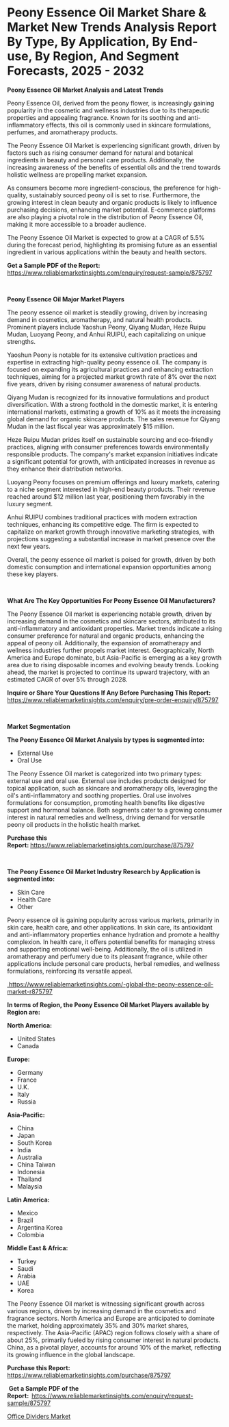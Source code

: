 <p><h1>Peony Essence Oil Market Share & Market New Trends Analysis Report By Type, By Application, By End-use, By Region, And Segment Forecasts, 2025 - 2032</h1></p><p><strong>Peony Essence Oil Market Analysis and Latest Trends</strong></p>
<p><p>Peony Essence Oil, derived from the peony flower, is increasingly gaining popularity in the cosmetic and wellness industries due to its therapeutic properties and appealing fragrance. Known for its soothing and anti-inflammatory effects, this oil is commonly used in skincare formulations, perfumes, and aromatherapy products. </p><p>The Peony Essence Oil Market is experiencing significant growth, driven by factors such as rising consumer demand for natural and botanical ingredients in beauty and personal care products. Additionally, the increasing awareness of the benefits of essential oils and the trend towards holistic wellness are propelling market expansion. </p><p>As consumers become more ingredient-conscious, the preference for high-quality, sustainably sourced peony oil is set to rise. Furthermore, the growing interest in clean beauty and organic products is likely to influence purchasing decisions, enhancing market potential. E-commerce platforms are also playing a pivotal role in the distribution of Peony Essence Oil, making it more accessible to a broader audience.</p><p>The Peony Essence Oil Market is expected to grow at a CAGR of 5.5% during the forecast period, highlighting its promising future as an essential ingredient in various applications within the beauty and health sectors.</p></p>
<p><strong>Get a Sample PDF of the Report:&nbsp;</strong> <a href="https://www.reliablemarketinsights.com/enquiry/request-sample/875797?utm_campaign=3044&utm_medium=2&utm_source=Github&utm_content=ia&utm_term=21032025&utm_id=peony-essence-oil">https://www.reliablemarketinsights.com/enquiry/request-sample/875797</a></p>
<p>&nbsp;</p>
<p><strong>Peony Essence Oil Major Market Players</strong></p>
<p><p>The peony essence oil market is steadily growing, driven by increasing demand in cosmetics, aromatherapy, and natural health products. Prominent players include Yaoshun Peony, Qiyang Mudan, Heze Ruipu Mudan, Luoyang Peony, and Anhui RUIPU, each capitalizing on unique strengths.</p><p>Yaoshun Peony is notable for its extensive cultivation practices and expertise in extracting high-quality peony essence oil. The company is focused on expanding its agricultural practices and enhancing extraction techniques, aiming for a projected market growth rate of 8% over the next five years, driven by rising consumer awareness of natural products.</p><p>Qiyang Mudan is recognized for its innovative formulations and product diversification. With a strong foothold in the domestic market, it is entering international markets, estimating a growth of 10% as it meets the increasing global demand for organic skincare products. The sales revenue for Qiyang Mudan in the last fiscal year was approximately $15 million.</p><p>Heze Ruipu Mudan prides itself on sustainable sourcing and eco-friendly practices, aligning with consumer preferences towards environmentally responsible products. The company's market expansion initiatives indicate a significant potential for growth, with anticipated increases in revenue as they enhance their distribution networks.</p><p>Luoyang Peony focuses on premium offerings and luxury markets, catering to a niche segment interested in high-end beauty products. Their revenue reached around $12 million last year, positioning them favorably in the luxury segment.</p><p>Anhui RUIPU combines traditional practices with modern extraction techniques, enhancing its competitive edge. The firm is expected to capitalize on market growth through innovative marketing strategies, with projections suggesting a substantial increase in market presence over the next few years. </p><p>Overall, the peony essence oil market is poised for growth, driven by both domestic consumption and international expansion opportunities among these key players.</p></p>
<p>&nbsp;</p>
<p><strong>What Are The Key Opportunities For Peony Essence Oil Manufacturers?</strong></p>
<p><p>The Peony Essence Oil market is experiencing notable growth, driven by increasing demand in the cosmetics and skincare sectors, attributed to its anti-inflammatory and antioxidant properties. Market trends indicate a rising consumer preference for natural and organic products, enhancing the appeal of peony oil. Additionally, the expansion of aromatherapy and wellness industries further propels market interest. Geographically, North America and Europe dominate, but Asia-Pacific is emerging as a key growth area due to rising disposable incomes and evolving beauty trends. Looking ahead, the market is projected to continue its upward trajectory, with an estimated CAGR of over 5% through 2028.</p></p>
<p><strong>Inquire or Share Your Questions If Any Before Purchasing This Report:</strong> <a href="https://www.reliablemarketinsights.com/enquiry/pre-order-enquiry/875797?utm_campaign=3044&utm_medium=2&utm_source=Github&utm_content=ia&utm_term=21032025&utm_id=peony-essence-oil">https://www.reliablemarketinsights.com/enquiry/pre-order-enquiry/875797</a></p>
<p>&nbsp;</p>
<p><strong>Market Segmentation</strong></p>
<p><strong>The Peony Essence Oil Market Analysis by types is segmented into:</strong></p>
<p><ul><li>External Use</li><li>Oral Use</li></ul></p>
<p><p>The Peony Essence Oil market is categorized into two primary types: external use and oral use. External use includes products designed for topical application, such as skincare and aromatherapy oils, leveraging the oil's anti-inflammatory and soothing properties. Oral use involves formulations for consumption, promoting health benefits like digestive support and hormonal balance. Both segments cater to a growing consumer interest in natural remedies and wellness, driving demand for versatile peony oil products in the holistic health market.</p></p>
<p><strong>Purchase this Report:&nbsp;</strong><a href="https://www.reliablemarketinsights.com/purchase/875797?utm_campaign=3044&utm_medium=2&utm_source=Github&utm_content=ia&utm_term=21032025&utm_id=peony-essence-oil">https://www.reliablemarketinsights.com/purchase/875797</a></p>
<p>&nbsp;</p>
<p><strong>The Peony Essence Oil Market Industry Research by Application is segmented into:</strong></p>
<p><ul><li>Skin Care</li><li>Health Care</li><li>Other</li></ul></p>
<p><p>Peony essence oil is gaining popularity across various markets, primarily in skin care, health care, and other applications. In skin care, its antioxidant and anti-inflammatory properties enhance hydration and promote a healthy complexion. In health care, it offers potential benefits for managing stress and supporting emotional well-being. Additionally, the oil is utilized in aromatherapy and perfumery due to its pleasant fragrance, while other applications include personal care products, herbal remedies, and wellness formulations, reinforcing its versatile appeal.</p></p>
<p><a href="https://www.reliablemarketinsights.com/-global-the-peony-essence-oil-market-r875797?utm_campaign=3044&utm_medium=2&utm_source=Github&utm_content=ia&utm_term=21032025&utm_id=peony-essence-oil">&nbsp;https://www.reliablemarketinsights.com/-global-the-peony-essence-oil-market-r875797</a></p>
<p><strong>In terms of Region, the Peony Essence Oil Market Players available by Region are:</strong></p>
<p>
    <p> <strong> North America: </strong>
        <ul>
            <li>United States</li>
            <li>Canada</li>
        </ul>
        </p> 
    <p> <strong> Europe: </strong>
        <ul>
            <li>Germany</li>
            <li>France</li>
            <li>U.K.</li>
            <li>Italy</li>
            <li>Russia</li>
        </ul>
        </p> 
    <p> <strong> Asia-Pacific: </strong>
        <ul>
            <li>China</li>
            <li>Japan</li>
            <li>South Korea</li>
            <li>India</li>
            <li>Australia</li>
            <li>China Taiwan</li>
            <li>Indonesia</li>
            <li>Thailand</li>
            <li>Malaysia</li>
        </ul>
        </p> 
    <p> <strong> Latin America: </strong>
        <ul>
            <li>Mexico</li>
            <li>Brazil</li>
            <li>Argentina Korea</li>
            <li>Colombia</li>
        </ul>
        </p> 
    <p> <strong> Middle East & Africa: </strong>
        <ul>
            <li>Turkey</li>
            <li>Saudi</li>
            <li>Arabia</li>
            <li>UAE</li>
            <li>Korea</li>
        </ul>
    </p>
    </p>
<p><p>The Peony Essence Oil market is witnessing significant growth across various regions, driven by increasing demand in the cosmetics and fragrance sectors. North America and Europe are anticipated to dominate the market, holding approximately 35% and 30% market shares, respectively. The Asia-Pacific (APAC) region follows closely with a share of about 25%, primarily fueled by rising consumer interest in natural products. China, as a pivotal player, accounts for around 10% of the market, reflecting its growing influence in the global landscape.</p></p>
<p><strong>Purchase this Report: </strong><a href="https://www.reliablemarketinsights.com/purchase/875797?utm_campaign=3044&utm_medium=2&utm_source=Github&utm_content=ia&utm_term=21032025&utm_id=peony-essence-oil">https://www.reliablemarketinsights.com/purchase/875797</a></p>
<p>&nbsp;<strong>Get a Sample PDF of the Report:&nbsp;&nbsp;</strong><a href="https://www.reliablemarketinsights.com/enquiry/request-sample/875797?utm_campaign=3044&utm_medium=2&utm_source=Github&utm_content=ia&utm_term=21032025&utm_id=peony-essence-oil">https://www.reliablemarketinsights.com/enquiry/request-sample/875797</a></p>
<p><strong></strong></p>
<p><p><a href="https://github.com/elodielamto06/Market-Research-Report-List-1/blob/main/office-dividers-market.md?utm_campaign=3044&utm_medium=2&utm_source=Github&utm_content=ia&utm_term=21032025&utm_id=peony-essence-oil">Office Dividers Market</a></p></p>